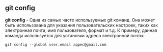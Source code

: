 ## __git config__

**git config** - Одна из самых часто используемых git команд. Она может быть использована для указания пользовательских настроек, таких как электронная почта, имя пользователя, формат и т.д. К примеру, данная команда используется для установки адреса электронной почты:
```bash=
git config --global user.email адрес@gmail.com
```